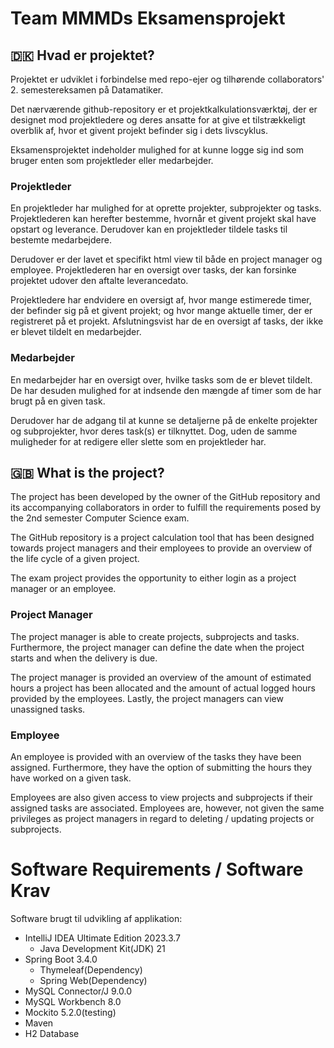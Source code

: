 # **Team MMMDs Eksamensprojekt**

## :denmark: Hvad er projektet?
Projektet er udviklet i forbindelse med repo-ejer og tilhørende collaborators' 2. semestereksamen på Datamatiker.
  
Det nærværende github-repository er et projektkalkulationsværktøj, der er designet mod projektledere og deres ansatte
for at give et tilstrækkeligt overblik af, hvor et givent projekt befinder sig i dets livscyklus.
  
Eksamensprojektet indeholder mulighed for at kunne logge sig ind som bruger enten som projektleder eller medarbejder. 

### Projektleder
En projektleder har mulighed for at oprette projekter, subprojekter og tasks. Projektlederen kan herefter bestemme, 
hvornår et givent projekt skal have opstart og leverance. Derudover kan en projektleder tildele tasks til bestemte 
medarbejdere.
  
Derudover er der lavet et specifikt html view til både en project manager og employee. Projektlederen har en oversigt over
tasks, der kan forsinke projektet udover den aftalte leverancedato. 
  
Projektledere har endvidere en oversigt af, hvor mange estimerede timer, der befinder sig på et givent projekt; og hvor 
mange aktuelle timer, der er registreret på et projekt. Afslutningsvist har de en oversigt af tasks, der ikke er 
blevet tildelt en medarbejder.
  
### Medarbejder
En medarbejder har en oversigt over, hvilke tasks som de er blevet tildelt. De har desuden mulighed for at indsende
den mængde af timer som de har brugt på en given task.
  
Derudover har de adgang til at kunne se detaljerne på de enkelte projekter og subprojekter, hvor deres task(s) er tilknyttet.
Dog, uden de samme muligheder for at redigere eller slette som en projektleder har.
  
## :uk: What is the project?
The project has been developed by the owner of the GitHub repository and its accompanying collaborators in order to 
fulfill the requirements posed by the 2nd semester Computer Science exam.
  
The GitHub repository is a project calculation tool that has been designed towards project managers and their employees 
to provide an overview of the life cycle of a given project.
  
The exam project provides the opportunity to either login as a project manager or an employee.
  
### Project Manager
The project manager is able to create projects, subprojects and tasks. Furthermore, the project manager can define
the date when the project starts and when the delivery is due. 
  
The project manager is provided an overview of the amount of estimated hours a project has been allocated and the amount of
actual logged hours provided by the employees. Lastly, the project managers can view unassigned tasks.
  
### Employee
An employee is provided with an overview of the tasks they have been assigned. Furthermore, they have the option of submitting
the hours they have worked on a given task.
  
Employees are also given access to view projects and subprojects if their assigned tasks are associated.
Employees are, however, not given the same privileges as project managers in regard to deleting / updating projects or
subprojects.
  
# Software Requirements / Software Krav
Software brugt til udvikling af applikation: 
* IntelliJ IDEA Ultimate Edition 2023.3.7
  * Java Development Kit(JDK) 21
* Spring Boot 3.4.0
  * Thymeleaf(Dependency)
  * Spring Web(Dependency)
* MySQL Connector/J 9.0.0
* MySQL Workbench 8.0
* Mockito 5.2.0(testing)
* Maven
* H2 Database